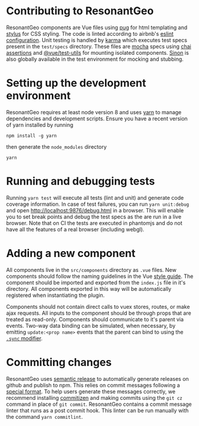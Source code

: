Contributing to ResonantGeo
===========================

ResonantGeo components are Vue files using [pug](https://pugjs.org/) for html templating and
[stylus](http://stylus-lang.com/) for CSS styling.  The code is linted according to airbnb's
[eslint configuration](https://github.com/airbnb/javascript/tree/master/packages/eslint-config-airbnb).
Unit testing is handled by [karma](http://karma-runner.github.io/) which executes test specs present
in the `test/specs` directory.  These files are [mocha](https://mochajs.org/) specs using
[chai assertions](http://www.chaijs.com/) and [@vue/test-utils](https://vue-test-utils.vuejs.org/en/)
for mounting isolated components.  [Sinon](http://sinonjs.org/releases/v4.5.0/) is also globally
available in the test environment for mocking and stubbing.

Setting up the development environment
======================================

ResonantGeo requires at least node version 8 and uses [yarn](https://yarnpkg.com/en/) to manage
dependencies and development scripts.  Ensure you have a recent version of yarn installed by running
```
npm install -g yarn
```
then generate the `node_modules` directory
```
yarn
```

Running and debugging tests
===========================

Running `yarn test` will execute all tests (lint and unit) and generate code coverage information.
In case of test failures, you can run `yarn unit:debug` and open <http://localhost:9876/debug.html>
in a browser.  This will enable you to set break points and debug the test specs as the are run in a
live browser.  Note that on CI the tests are executed in phantomjs and do not have all the features
of a real browser (including webgl).

Adding a new component
======================

All components live in the `src/components` directory as `.vue` files.  New components should follow
the naming guidelines in the Vue [style guide](https://vuejs.org/v2/style-guide/).  The component
should be imported and exported from the `index.js` file in it's directory.  All components exported
in this way will be automatically registered when instantiating the plugin.

Components should not contain direct calls to vuex stores, routes, or make ajax requests.  All
inputs to the component should be through props that are treated as read-only.  Components should
communicate to it's parent via events.  Two-way data binding can be simulated, when necessary, by
emitting `update:<prop name>` events that the parent can bind to using the
[`.sync` modifier](https://vuejs.org/v2/guide/components-custom-events.html#sync-Modifier).

Committing changes
==================

ResonantGeo uses [semantic release](https://github.com/semantic-release/semantic-release) to
automatically generate releases on github and publish to npm.  This relies on commit messages following
a [special format](https://github.com/angular/angular.js/blob/master/DEVELOPERS.md#-git-commit-guidelines).
To help users generate these messages correctly, we recommend installing
[commitizen](http://commitizen.github.io/cz-cli/) and making commits using the `git cz` command in
place of `git commit`.  ResonantGeo contains a commit message linter that runs as a post commit
hook.  This linter can be run manually with the command `yarn commitlint`.
